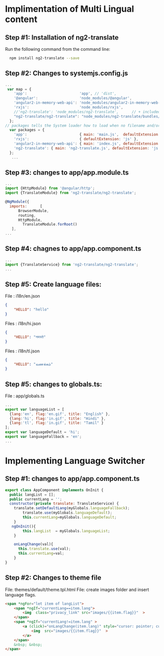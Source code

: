 # Implimentation of Multi Lingual content

## Step #1: Installation of ng2-translate
Run the following command  from the command line:
```sh
  npm install ng2-translate --save
```

## Step #2: Changes to systemjs.config.js
```javascript
...
 var map = {
    'app':                        'app', // 'dist',
    '@angular':                   'node_modules/@angular',
    'angular2-in-memory-web-api': 'node_modules/angular2-in-memory-web-api',
    'rxjs':                       'node_modules/rxjs',
    //'ng2-translate': 'node_modules/ng2-translate',      // + included in the map list
    "ng2-translate/ng2-translate": "node_modules/ng2-translate/bundles/ng2-translate.js"
  };
// packages tells the System loader how to load when no filename and/or no extension
  var packages = {
    'app':                        { main: 'main.js',  defaultExtension: 'js' },
    'rxjs':                       { defaultExtension: 'js' },
    'angular2-in-memory-web-api': { main: 'index.js', defaultExtension: 'js' },
    'ng2-translate': { main: 'ng2-translate.js', defaultExtension: 'js' }   // + Included in the packages list    
  };
   ...
```
## Step #3: changes to app/app.module.ts

```javascript
...
import {HttpModule} from '@angular/http';
import {TranslateModule} from 'ng2-translate/ng2-translate';

@NgModule({
  imports:      [ 
      BrowserModule, 
      routing,
      HttpModule,
        TranslateModule.forRoot()
   ],
...
```


## Step #4: chagnes to app/app.component.ts
```javascript
...
import {TranslateService} from 'ng2-translate/ng2-translate';
...

```


## Step #5: Create language files:
File : i18n/en.json  
```json
{
    "HELLO": "hello"
}
```
Files : i18n/hi.json
```json
{
    "HELLO": "नमस्ते"
}
```

Files : i18n/tl.json
```json
{
    "HELLO": "வணக்கம்"
}
```

## Step #5: changes to globals.ts:
File : app/globals.ts

```javascript
...
export var languageList = [
  {lang:'en', flag:'en.gif', title: "English" },
  {lang:'hi', flag:'in.gif', title: "Hindi" },
  {lang:'tl', flag:'in.gif', title: "Tamil" } 
];
export var languageDefault = 'hi';
export var languageFallback = 'en';
...

```





# Implementing Language Switcher
## Step #1: changes to app/app.component.ts  
```javascript
export class AppComponent implements OnInit { 
  public langList = [];
  public currentLang = '';
  constructor(private translate: TranslateService) {
    translate.setDefaultLang(myGlobals.languageFallback);
        translate.use(myGlobals.languageDefault);
        this.currentLang=myGlobals.languageDefault;
    }
   ngOnInit(){
        this.langList  = myGlobals.languageList;
    }

    onLangChange(val){
      this.translate.use(val);
      this.currentLang=val;
    }
}
```
## Step #2:  Changes to theme file
File: themes/default/theme.tpl.html
File: create images folder and insert language flags.

```html
<span *ngFor="let item of langList">
    <span *ngIf="currentLang==item.lang">
        <img  class="privacy_link" src="images/{{item.flag}}"  > 
    </span>
    <span *ngIf="currentLang!=item.lang" >
        <a (click)="onLangChange(item.lang)" style="cursor: pointer; cursor: hand;">
            <img  src="images/{{item.flag}}"  >
        </a>
    </span>
    &nbsp; &nbsp;
</span>
```